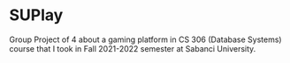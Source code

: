 # SUPlay

Group Project of 4 about a gaming platform in CS 306 (Database Systems) course that I took in Fall 2021-2022 semester at Sabanci University.
